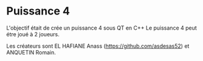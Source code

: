 # Puissance 4

L'objectif était de crée un puissance 4 sous QT en C++
Le puissance 4 peut étre joué à 2 joueurs.

Les créateurs sont EL HAFIANE Anass (https://github.com/asdesas52) et ANQUETIN Romain.

